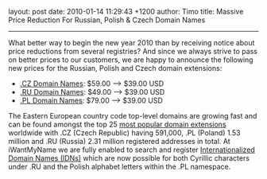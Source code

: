 layout: post
date: 2010-01-14 11:29:43 +1200
author: Timo
title: Massive Price Reduction For Russian, Polish & Czech Domain Names



----

What better way to begin the new year 2010 than by receiving notice about price reductions from several registries? And since we always strive to pass on better prices to our customers, we are happy to announce the following new prices for the Russian, Polish and Czech domain extensions:

*   [.CZ Domain Names](https://iwantmyname.com/domains/cz-domain-name-registration-for-czech-republic): $59.00 --&gt; $39.00 USD
*   [.RU Domain Names](https://iwantmyname.com/domains/ru-russian-domain-name-registration-for-russian-federation): $49.00 --&gt; $39.00 USD
*   [.PL Domain Names](https://iwantmyname.com/domains/pl-polish-domain-name-registration-for-poland): $79.00 --&gt; $39.00 USD

The Eastern European country code top-level domains are growing fast and can be found amongst the top 25 [most popular domain extensions](https://iwantmyname.com/blog/2009/10/country-code-top-level-domain-cctld-ranking-numbers-statistics.html) worldwide with .CZ (Czech Republic) having 591,000, .PL (Poland) 1.53 million and .RU (Russia) 2.31 million registered addresses in total. At iWantMyName we are fully enabled to search and register [Internationalized Domain Names (IDNs)](https://iwantmyname.com/idns/search-register-internationalised-domain-names) which are now possible for both Cyrillic characters under .RU and the Polish alphabet letters within the .PL namespace.
